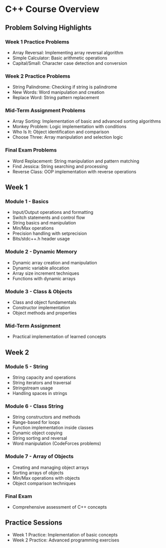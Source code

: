 # C++ Course Overview

## Problem Solving Highlights

### Week 1 Practice Problems
- Array Reversal: Implementing array reversal algorithm
- Simple Calculator: Basic arithmetic operations
- Capital/Small: Character case detection and conversion

### Week 2 Practice Problems
- String Palindrome: Checking if string is palindrome
- New Words: Word manipulation and creation
- Replace Word: String pattern replacement

### Mid-Term Assignment Problems
- Array Sorting: Implementation of basic and advanced sorting algorithms
- Monkey Problem: Logic implementation with conditions
- Who Is It: Object identification and comparison
- Choose Three: Array manipulation and selection logic

### Final Exam Problems
- Word Replacement: String manipulation and pattern matching
- Find Jessica: String searching and processing
- Reverse Class: OOP implementation with reverse operations

## Week 1
### Module 1 - Basics
- Input/Output operations and formatting
- Switch statements and control flow
- String basics and manipulation
- Min/Max operations
- Precision handling with setprecision
- Bits/stdc++.h header usage

### Module 2 - Dynamic Memory
- Dynamic array creation and manipulation
- Dynamic variable allocation
- Array size increment techniques
- Functions with dynamic arrays

### Module 3 - Class & Objects
- Class and object fundamentals
- Constructor implementation
- Object methods and properties

### Mid-Term Assignment
- Practical implementation of learned concepts

## Week 2
### Module 5 - String
- String capacity and operations
- String iterators and traversal
- Stringstream usage
- Handling spaces in strings

### Module 6 - Class String
- String constructors and methods
- Range-based for loops
- Function implementation inside classes
- Dynamic object copying
- String sorting and reversal
- Word manipulation (CodeForces problems)

### Module 7 - Array of Objects
- Creating and managing object arrays
- Sorting arrays of objects
- Min/Max operations with objects
- Object comparison techniques

### Final Exam
- Comprehensive assessment of C++ concepts

## Practice Sessions
- Week 1 Practice: Implementation of basic concepts
- Week 2 Practice: Advanced programming exercises